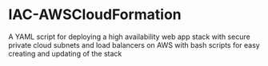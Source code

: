 # IAC-AWSCloudFormation

A YAML script for deploying a high availability web app stack with secure private cloud subnets and load balancers on AWS
with bash scripts for easy creating and updating of the stack
